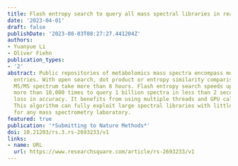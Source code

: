 ```yaml
---
title: Flash entropy search to query all mass spectral libraries in real time
date: '2023-04-01'
draft: false
publishDate: '2023-08-03T08:27:27.441204Z'
authors:
- Yuanyue Li
- Oliver Fiehn
publication_types:
- '2'
abstract: Public repositories of metabolomics mass spectra encompass more than 1 billion
  entries. With open search, dot product or entropy similarity comparisons of a single
  MS/MS spectrum take more than 8 hours. Flash entropy search speeds up calculations
  more than 10,000 times to query 1 billion spectra in less than 2 seconds, without
  loss in accuracy. It benefits from using multiple threads and GPU calculations.
  This algorithm can fully exploit large spectral libraries with little memory overhead
  for any mass spectrometry laboratory.
featured: true
publication: '*Submitting to Nature Methods*'
doi: 10.21203/rs.3.rs-2693233/v1
links:
- name: URL
  url: https://www.researchsquare.com/article/rs-2693233/v1
---
```


